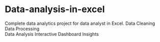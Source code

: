 # Data-analysis-in-excel
Complete data analytics project for data analyst in Excel.
Data Cleaning
Data Processing   
Data Analysis
Interactive Dashboard
Insights

